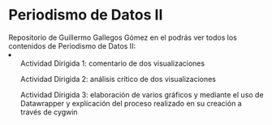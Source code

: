 <h1>Periodismo de Datos II</h1>
Repositorio de Guillermo Gallegos Gómez en el podrás ver todos los contenidos de Periodismo de Datos II:
<li>
<ul>Actividad Dirigida 1: comentario de dos visualizaciones</ul>
<ul>Actividad Dirigida 2: análisis crítico de dos visualizaciones</ul>
<ul>Actividad Dirigida 3: elaboración de varios gráficos y mediante el uso de Datawrapper y explicación del proceso realizado en su creación a través de cygwin</ul>
</li>
